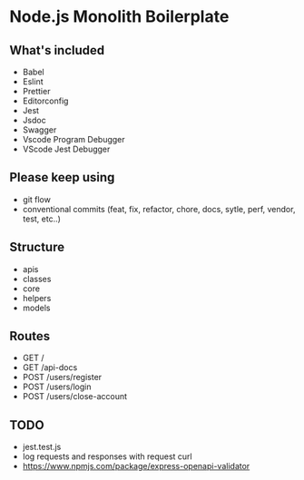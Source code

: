 # Node.js Monolith Boilerplate

## What's included

* Babel
* Eslint
* Prettier
* Editorconfig
* Jest
* Jsdoc
* Swagger
* Vscode Program Debugger
* VScode Jest Debugger


## Please keep using

* git flow
* conventional commits (feat, fix, refactor, chore, docs, sytle, perf, vendor, test, etc..)

## Structure

* apis
* classes
* core
* helpers
* models

## Routes

* GET /
* GET /api-docs
* POST /users/register
* POST /users/login
* POST /users/close-account

## TODO

* jest.test.js
* log requests and responses with request curl
* https://www.npmjs.com/package/express-openapi-validator

